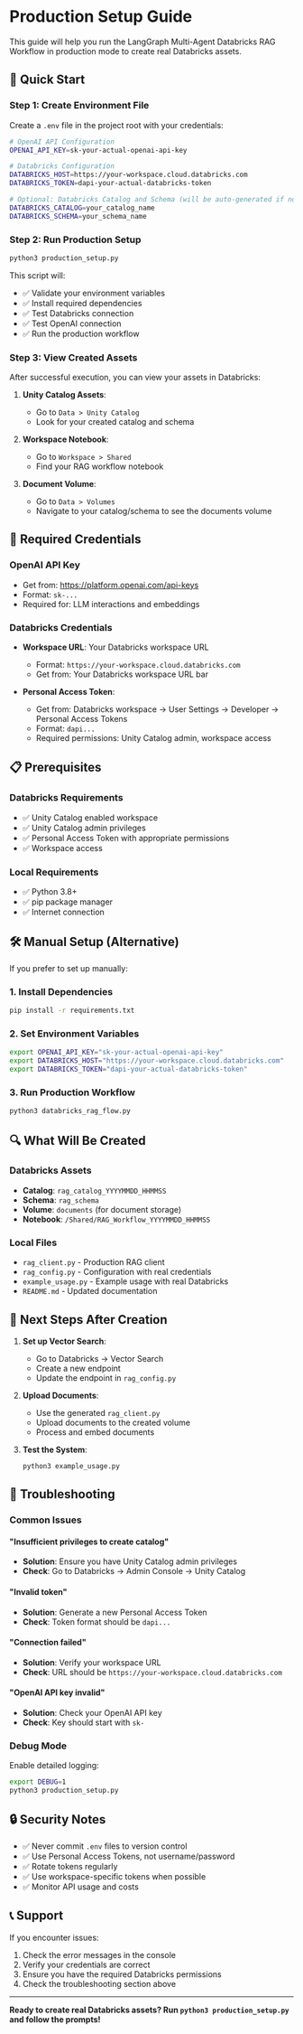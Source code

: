 # Production Setup Guide

This guide will help you run the LangGraph Multi-Agent Databricks RAG Workflow in production mode to create real Databricks assets.

## 🚀 Quick Start

### Step 1: Create Environment File

Create a `.env` file in the project root with your credentials:

```bash
# OpenAI API Configuration
OPENAI_API_KEY=sk-your-actual-openai-api-key

# Databricks Configuration
DATABRICKS_HOST=https://your-workspace.cloud.databricks.com
DATABRICKS_TOKEN=dapi-your-actual-databricks-token

# Optional: Databricks Catalog and Schema (will be auto-generated if not specified)
DATABRICKS_CATALOG=your_catalog_name
DATABRICKS_SCHEMA=your_schema_name
```

### Step 2: Run Production Setup

```bash
python3 production_setup.py
```

This script will:
- ✅ Validate your environment variables
- ✅ Install required dependencies
- ✅ Test Databricks connection
- ✅ Test OpenAI connection
- ✅ Run the production workflow

### Step 3: View Created Assets

After successful execution, you can view your assets in Databricks:

1. **Unity Catalog Assets**:
   - Go to `Data > Unity Catalog`
   - Look for your created catalog and schema

2. **Workspace Notebook**:
   - Go to `Workspace > Shared`
   - Find your RAG workflow notebook

3. **Document Volume**:
   - Go to `Data > Volumes`
   - Navigate to your catalog/schema to see the documents volume

## 🔧 Required Credentials

### OpenAI API Key
- Get from: https://platform.openai.com/api-keys
- Format: `sk-...`
- Required for: LLM interactions and embeddings

### Databricks Credentials
- **Workspace URL**: Your Databricks workspace URL
  - Format: `https://your-workspace.cloud.databricks.com`
  - Get from: Your Databricks workspace URL bar

- **Personal Access Token**:
  - Get from: Databricks workspace → User Settings → Developer → Personal Access Tokens
  - Format: `dapi...`
  - Required permissions: Unity Catalog admin, workspace access

## 📋 Prerequisites

### Databricks Requirements
- ✅ Unity Catalog enabled workspace
- ✅ Unity Catalog admin privileges
- ✅ Personal Access Token with appropriate permissions
- ✅ Workspace access

### Local Requirements
- ✅ Python 3.8+
- ✅ pip package manager
- ✅ Internet connection

## 🛠️ Manual Setup (Alternative)

If you prefer to set up manually:

### 1. Install Dependencies
```bash
pip install -r requirements.txt
```

### 2. Set Environment Variables
```bash
export OPENAI_API_KEY="sk-your-actual-openai-api-key"
export DATABRICKS_HOST="https://your-workspace.cloud.databricks.com"
export DATABRICKS_TOKEN="dapi-your-actual-databricks-token"
```

### 3. Run Production Workflow
```bash
python3 databricks_rag_flow.py
```

## 🔍 What Will Be Created

### Databricks Assets
- **Catalog**: `rag_catalog_YYYYMMDD_HHMMSS`
- **Schema**: `rag_schema`
- **Volume**: `documents` (for document storage)
- **Notebook**: `/Shared/RAG_Workflow_YYYYMMDD_HHMMSS`

### Local Files
- `rag_client.py` - Production RAG client
- `rag_config.py` - Configuration with real credentials
- `example_usage.py` - Example usage with real Databricks
- `README.md` - Updated documentation

## 🎯 Next Steps After Creation

1. **Set up Vector Search**:
   - Go to Databricks → Vector Search
   - Create a new endpoint
   - Update the endpoint in `rag_config.py`

2. **Upload Documents**:
   - Use the generated `rag_client.py`
   - Upload documents to the created volume
   - Process and embed documents

3. **Test the System**:
   ```bash
   python3 example_usage.py
   ```

## 🐛 Troubleshooting

### Common Issues

#### "Insufficient privileges to create catalog"
- **Solution**: Ensure you have Unity Catalog admin privileges
- **Check**: Go to Databricks → Admin Console → Unity Catalog

#### "Invalid token"
- **Solution**: Generate a new Personal Access Token
- **Check**: Token format should be `dapi...`

#### "Connection failed"
- **Solution**: Verify your workspace URL
- **Check**: URL should be `https://your-workspace.cloud.databricks.com`

#### "OpenAI API key invalid"
- **Solution**: Check your OpenAI API key
- **Check**: Key should start with `sk-`

### Debug Mode
Enable detailed logging:
```bash
export DEBUG=1
python3 production_setup.py
```

## 🔒 Security Notes

- ✅ Never commit `.env` files to version control
- ✅ Use Personal Access Tokens, not username/password
- ✅ Rotate tokens regularly
- ✅ Use workspace-specific tokens when possible
- ✅ Monitor API usage and costs

## 📞 Support

If you encounter issues:

1. Check the error messages in the console
2. Verify your credentials are correct
3. Ensure you have the required Databricks permissions
4. Check the troubleshooting section above

---

**Ready to create real Databricks assets? Run `python3 production_setup.py` and follow the prompts!**
